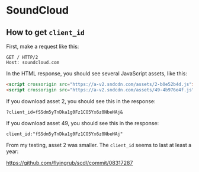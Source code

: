 # SoundCloud

## How to get `client_id`

First, make a request like this:

~~~
GET / HTTP/2
Host: soundcloud.com
~~~

In the HTML response, you should see several JavaScript assets, like this:

~~~html
<script crossorigin src="https://a-v2.sndcdn.com/assets/2-b0e52b4d.js"></script>
<script crossorigin src="https://a-v2.sndcdn.com/assets/49-4b976e4f.js"></script>
~~~

If you download asset 2, you should see this in the response:

~~~
?client_id=fSSdm5yTnDka1g0Fz1CO5Yx6z0NbeHAj&
~~~

If you download asset 49, you should see this in the response:

~~~
client_id:"fSSdm5yTnDka1g0Fz1CO5Yx6z0NbeHAj"
~~~

From my testing, asset 2 was smaller. The `client_id` seems to last at least a
year:

https://github.com/flyingrub/scdl/commit/08317287
